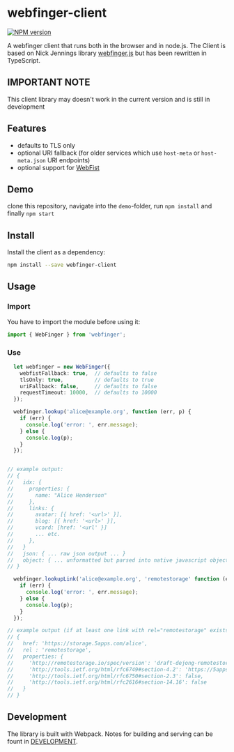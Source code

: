 # webfinger-client
[![NPM version][npm-image]][npm-url]

A webfinger client that runs both in the browser and in node.js.
The Client is based on Nick Jennings library [webfinger.js](https://github.com/silverbucket/webfinger.js) but has been rewritten in TypeScript.

## IMPORTANT NOTE
This client library may doesn't work in the current version and is still in development

## Features

* defaults to TLS only
* optional URI fallback (for older services which use `host-meta` or `host-meta.json` URI endpoints)
* optional support for [WebFist](http://webfist.org)

## Demo
clone this repository, navigate into the `demo`-folder, run `npm install` and finally `npm start`

## Install
Install the client as a dependency:

```bash
npm install --save webfinger-client
```

## Usage
### Import
You have to import the module before using it:

```typescript
import { WebFinger } from 'webfinger';
```

### Use
```typescript
  let webfinger = new WebFinger({
    webfistFallback: true,  // defaults to false
    tlsOnly: true,          // defaults to true
    uriFallback: false,     // defaults to false
    requestTimeout: 10000,  // defaults to 10000
  });

  webfinger.lookup('alice@example.org', function (err, p) {
    if (err) {
      console.log('error: ', err.message);
    } else {
      console.log(p);
    }
  });


// example output:
// {
//   idx: {
//     properties: {
//       name: "Alice Henderson"
//     },
//     links: {
//       avatar: [{ href: '<url>' }],
//       blog: [{ href: '<url>' }],
//       vcard: [href: '<url' }]
//       ... etc.
//     },
//   }
//   json: { ... raw json output ... }
//   object: { ... unformatted but parsed into native javascript object ... }
// }

  webfinger.lookupLink('alice@example.org', 'remotestorage' function (err, p) {
    if (err) {
      console.log('error: ', err.message);
    } else {
      console.log(p);
    }
  });

// example output (if at least one link with rel="remotestorage" exists):
// {
//   href: 'https://storage.5apps.com/alice',
//   rel : 'remotestorage',
//   properties: {
//     'http://remotestorage.io/spec/version': 'draft-dejong-remotestorage-02',
//     'http://tools.ietf.org/html/rfc6749#section-4.2': 'https://5apps.com/rs/oauth/alice',
//     'http://tools.ietf.org/html/rfc6750#section-2.3': false,
//     'http://tools.ietf.org/html/rfc2616#section-14.16': false
//   }
// }
```

## Development
The library is built with Webpack. Notes for building and serving can be fount in 
[DEVELOPMENT](DEVELOPMENT).

[npm-url]: https://npmjs.org/package/webfinger-client
[npm-image]: https://badge.fury.io/js/webfinger-client.svg
